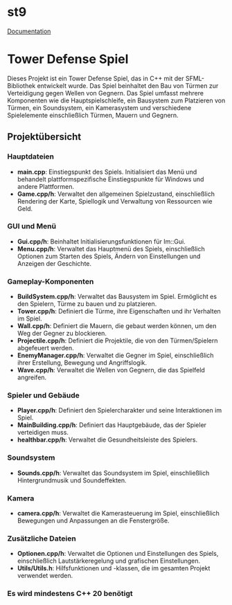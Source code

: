 # st9

[Documentation](doc/readme.md)

# Tower Defense Spiel

Dieses Projekt ist ein Tower Defense Spiel, das in C++ mit der SFML-Bibliothek entwickelt wurde. Das Spiel beinhaltet den Bau von Türmen zur Verteidigung gegen Wellen von Gegnern. Das Spiel umfasst mehrere Komponenten wie die Hauptspielschleife, ein Bausystem zum Platzieren von Türmen, ein Soundsystem, ein Kamerasystem und verschiedene Spielelemente einschließlich Türmen, Mauern und Gegnern.

## Projektübersicht

### Hauptdateien

- **main.cpp**: Einstiegspunkt des Spiels. Initialisiert das Menü und behandelt plattformspezifische Einstiegspunkte für Windows und andere Plattformen.
- **Game.cpp/h**: Verwaltet den allgemeinen Spielzustand, einschließlich Rendering der Karte, Spiellogik und Verwaltung von Ressourcen wie Geld.

### GUI und Menü

- **Gui.cpp/h**: Beinhaltet Initialisierungsfunktionen für Im::Gui.
- **Menu.cpp/h**: Verwaltet das Hauptmenü des Spiels, einschließlich Optionen zum Starten des Spiels, Ändern von Einstellungen und Anzeigen der Geschichte.

### Gameplay-Komponenten

- **BuildSystem.cpp/h**: Verwaltet das Bausystem im Spiel. Ermöglicht es den Spielern, Türme zu bauen und zu platzieren.
- **Tower.cpp/h**: Definiert die Türme, ihre Eigenschaften und ihr Verhalten im Spiel.
- **Wall.cpp/h**: Definiert die Mauern, die gebaut werden können, um den Weg der Gegner zu blockieren.
- **Projectile.cpp/h**: Definiert die Projektile, die von den Türmen/Spielern abgefeuert werden.
- **EnemyManager.cpp/h**: Verwaltet die Gegner im Spiel, einschließlich ihrer Erstellung, Bewegung und Angriffslogik.
- **Wave.cpp/h**: Verwaltet die Wellen von Gegnern, die das Spielfeld angreifen.

### Spieler und Gebäude

- **Player.cpp/h**: Definiert den Spielercharakter und seine Interaktionen im Spiel.
- **MainBuilding.cpp/h**: Definiert das Hauptgebäude, das der Spieler verteidigen muss.
- **healthbar.cpp/h**: Verwaltet die Gesundheitsleiste des Spielers.

### Soundsystem

- **Sounds.cpp/h**: Verwaltet das Soundsystem im Spiel, einschließlich Hintergrundmusik und Soundeffekten.

### Kamera

- **camera.cpp/h**: Verwaltet die Kamerasteuerung im Spiel, einschließlich Bewegungen und Anpassungen an die Fenstergröße.

### Zusätzliche Dateien

- **Optionen.cpp/h**: Verwaltet die Optionen und Einstellungen des Spiels, einschließlich Lautstärkeregelung und grafischen Einstellungen.
- **Utils/Utils.h**: Hilfsfunktionen und -klassen, die im gesamten Projekt verwendet werden.

### Es wird mindestens C++ 20 benötigt
